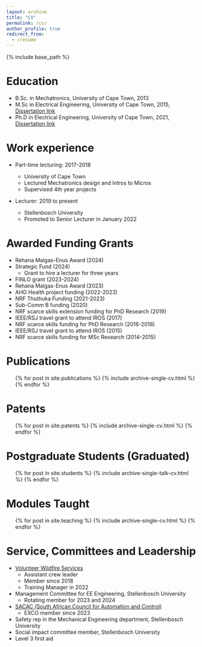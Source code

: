 ```yaml
---
layout: archive
title: "CV"
permalink: /cv/
author_profile: true
redirect_from:
  - /resume
---
```


{% include base_path %}

Education
======
* B.Sc. in Mechatronics, University of Cape Town, 2013
* M.Sc in Electrical Engineering, University of Cape Town, 2015, [Dissertation link](https://open.uct.ac.za/items/007b7151-13ef-4278-b7c5-7eb8415c1788)
* Ph.D in Electrical Engineering, University of Cape Town, 2021, [Dissertation link](https://open.uct.ac.za/items/c0520e60-a0d3-4aa2-982b-beefe3668244)

Work experience
======
* Part-time lecturing: 2017-2018
  * University of Cape Town
  * Lectured Mechatronics design and Intros to Micros
  * Supervised 4th year projects

* Lecturer: 2019 to present
  * Stellenbosch University
  * Promoted to Senior Lecturer in January 2022
  
Awarded Funding Grants
======
* Rehana Malgas-Enus Award (2024)<!--: R35 000-->
* Strategic Fund (2024)
	* Grant to hire a lecturer for three years
* FINLO grant (2023-2024)<!--: R45 700-->
* Rehana Malgas-Enus Award (2023)<!--: R20 000-->
* AHG Health project funding (2022-2023)<!--: R91 000-->
* NRF Thuthuka Funding (2021-2023)<!--: R450 000-->
* Sub-Comm B funding (2020)<!--: R70 000-->
* NRF scarce skills extension funding for PhD Research (2019)
* IEEE/RSJ travel grant to attend IROS (2017)
* NRF scarce skills funding for PhD Research (2016-2018)
* IEEE/RSJ travel grant to attend IROS (2015)
* NRF scarce skills funding for MSc Research (2014-2015)

Publications
======
  <ul>{% for post in site.publications %}
    {% include archive-single-cv.html %}
  {% endfor %}</ul>
  
Patents
======
  <ul>{% for post in site.patents %}
    {% include archive-single-cv.html %}
  {% endfor %}</ul>
  
Postgraduate Students (Graduated)
======
  <ul>{% for post in site.students %}
    {% include archive-single-talk-cv.html %}
  {% endfor %}</ul>
  
Modules Taught
======
  <ul>{% for post in site.teaching %}
    {% include archive-single-cv.html %}
  {% endfor %}</ul>
  
Service, Committees and Leadership
======
* [Volunteer Wildfire Services](https://vws.org.za/)
	* Assistant crew leader
	* Member since 2018
	* Training Manager in 2022
* Management Committee for EE Engineering, Stellenbosch University
	* Rotating member for 2023 and 2024
* [SACAC (South African Council for Automation and Control)](https://sacac.org.za/)
	* EXCO member since 2023
* Safety rep in the Mechanical Engineering department, Stellenbosch University
* Social impact committee member, Stellenbosch University
* Level 3 first aid

